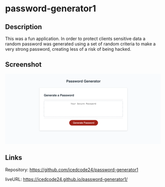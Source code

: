 # password-generator1 

## Description

This was a fun application. In order to protect clients sensitive data a random password was generated using a set of random criteria to make a very strong password, creating less of a risk of being hacked.


## Screenshot
![fun image](./password-generator-screenshot.png)

## Links
Repository: https://github.com/icedcode24/password-generator1

liveURL: https://icedcode24.github.io/password-generator1/
